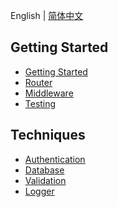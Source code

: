 English | [简体中文](./zh_CN/table_of_contents.md)

## Getting Started

- [Getting Started](./getting_started.md)
- [Router](./router.md)
  <!-- - [Data binding](./data_binding.md) -->
- [Middleware](./middleware.md)
- [Testing](./testing.md)

## Techniques

- [Authentication](./authentication.md)
- [Database](./database.md)
- [Validation](./router/validation.md)
- [Logger](./logger.md)
